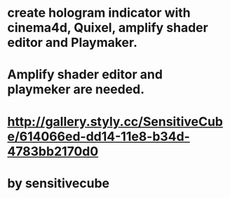 # create hologram indicator with cinema4d, Quixel, amplify shader editor and Playmaker.
# Amplify shader editor and playmeker are needed.
# http://gallery.styly.cc/SensitiveCube/614066ed-dd14-11e8-b34d-4783bb2170d0
# by sensitivecube
